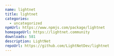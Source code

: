 ```yaml
---
name: lightnet
title: lightnet
categories:
  - uncategorized
npmUrl: https://www.npmjs.com/package/lightnet
homepageUrl: https://lightnet.community
downloads: 581
description: LightNet
repoUrl: https://github.com/LightNetDev/lightnet
---
```

